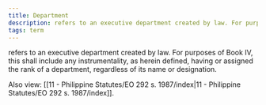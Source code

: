 ```yaml
---
title: Department
description: refers to an executive department created by law. For purposes of Book IV, this shall include any instrumentality, as herein defined, having or assigned the rank of a department, regardless of its name or designation.
tags: term
---
```


refers to an executive department created by law. For purposes of Book IV, this shall include any instrumentality, as herein defined, having or assigned the rank of a department, regardless of its name or designation.

Also view: [[11 - Philippine Statutes/EO 292 s. 1987/index|11 - Philippine Statutes/EO 292 s. 1987/index]].
